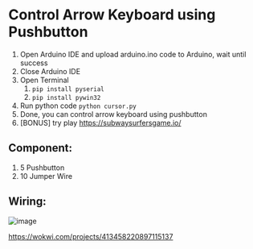 # Control Arrow Keyboard using Pushbutton
1. Open Arduino IDE and upload arduino.ino code to Arduino, wait until success
2. Close Arduino IDE
3. Open Terminal
   1. ```pip install pyserial```
   2. ```pip install pywin32```
5. Run python code ```python cursor.py```
6. Done, you can control arrow keyboard using pushbutton
7. [BONUS] try play https://subwaysurfersgame.io/

## Component:
1. 5 Pushbutton
2. 10 Jumper Wire

## Wiring:
![image](https://github.com/user-attachments/assets/e27d7521-5a55-44ef-91b7-4bc0b019f8d9)

https://wokwi.com/projects/413458220897115137

